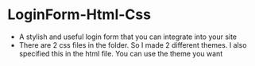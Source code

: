 # LoginForm-Html-Css
 - A stylish and useful login form that you can integrate into your site
 - There are 2 css files in the folder. So I made 2 different themes. I also specified this in the html file. You can use the theme you want 
